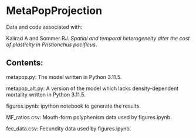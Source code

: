 # MetaPopProjection

Data and code associated with:

Kalirad A and Sommer RJ. _Spatial and temporal heterogeneity alter the cost of plasticity in Pristionchus pacificus_.


## Contents:

metapop.py: The model written in Python 3.11.5.

metapop_alt.py: A version of the model which lacks density-dependent mortality written in Python 3.11.5. 

figures.ipynb: ipython notebook to generate the results.

MF_ratios.csv: Mouth-form polyphenism data used by figures.ipynb.

fec_data.csv: Fecundity data used by figures.ipynb.